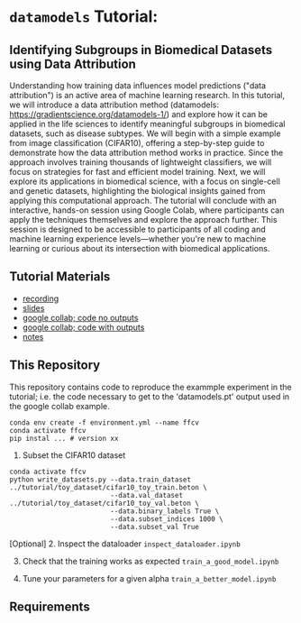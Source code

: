 # <code>datamodels</code> Tutorial: 
## Identifying Subgroups in Biomedical Datasets using Data Attribution 

Understanding how training data influences model predictions ("data attribution") is an active area of machine learning research. In this tutorial, we will introduce a data attribution method (datamodels: https://gradientscience.org/datamodels-1/) and explore how it can be applied in the life sciences  to identify meaningful subgroups in biomedical datasets, such as disease subtypes. We will begin with a simple example from image classification (CIFAR10), offering a step-by-step guide to demonstrate how the data attribution method works in practice. Since the approach involves training thousands of lightweight classifiers, we will focus on strategies for fast and efficient model training. Next, we will explore its applications in biomedical science, with a focus on single-cell and genetic datasets, highlighting the biological insights gained from applying this computational approach. The tutorial will conclude with an interactive, hands-on session using Google Colab, where participants can apply the techniques themselves and explore the approach further. This session is designed to be accessible to participants of all coding and machine learning experience levels—whether you're new to machine learning or curious about its intersection with biomedical applications.

## Tutorial Materials
- [recording](https://cbmm.mit.edu/computational-tutorials/recordings)
- [slides](https://drive.google.com/file/d/1qGahNYBUnThba07D2D9gZTviiU_kOedF/view?usp=sharing)
- [google collab; code no outputs](https://colab.research.google.com/drive/1lwl7-Xsc7lg9bTg97hEEqPt54x-J1qeU?usp=sharing)
- [google collab; code with outputs](https://colab.research.google.com/drive/1u2jZzWs7SVT6kj-O8rMsUphHfvyeqnHh?usp=sharing)
- [notes]()

## This Repository
This repository contains code to reproduce the exammple experiment in the tutorial; i.e. the code necessary to get to the 'datamodels.pt' output used in the google collab example.

```{bash}
conda env create -f environment.yml --name ffcv
conda activate ffcv
pip instal ... # version xx

```
1. Subset the CIFAR10 dataset
```{bash}
conda activate ffcv
python write_datasets.py --data.train_dataset ../tutorial/toy_dataset/cifar10_toy_train.beton \
                         --data.val_dataset ../tutorial/toy_dataset/cifar10_toy_val.beton \
                         --data.binary_labels True \
                         --data.subset_indices 1000 \
                         --data.subset_val True
```
[Optional]
2. Inspect the dataloader
`inspect_dataloader.ipynb`

3. Check that the training works as expected
`train_a_good_model.ipynb`

4. Tune your parameters for a given alpha
`train_a_better_model.ipynb`

## Requirements
